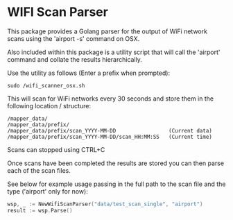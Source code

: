 WIFI Scan Parser
=========

This package provides a Golang parser for the output of WiFi network scans using
the 'airport -s' command on OSX.

Also included within this package is a utility script that will call the
'airport' command and collate the results hierarchically.

Use the utility as follows (Enter a prefix when prompted):

```
sudo /wifi_scanner_osx.sh
```

This will scan for WiFi networks every 30 seconds and store them in the
following location / structure:

```
/mapper_data/
/mapper_data/prefix/
/mapper_data/prefix/scan_YYYY-MM-DD                 (Current data)
/mapper_data/prefix/scan_YYYY-MM-DD/scan_HH:MM:SS   (Current time)
```

Scans can stopped using CTRL+C

Once scans have been completed the results are stored you can then parse each of
the scan files.

See below for example usage passing in the full path to the scan file and the
type ('airport' only for now):

```go
wsp, _ := NewWifiScanParser("data/test_scan_single", "airport")
result := wsp.Parse()
```

